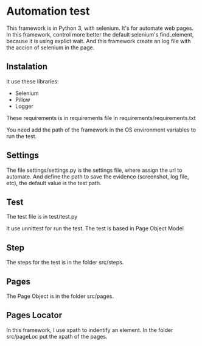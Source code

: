 # Automation test

This framework is in Python 3, with selenium. It's for automate web pages. In this framework, control more better the default selenium's find_element, because it is using explict wait. And this framework create an log file with the accion of selenium in the page.


## Instalation

It use these libraries:
- Selenium
- Pillow
- Logger

These requirements is in requirements file in requirements/requirements.txt

You need add the path of the framework in the OS environment variables to run the test.

## Settings
The file settings/settings.py is the settings file, where assign the url to automate. And define the path to save the evidence (screenshot, log file, etc), the default value is the test path.


## Test
The test file is in test/test.py

It use unnittest for run the test. The test is based in Page Object Model

## Step
The steps for the test is in the folder src/steps. 

## Pages
The Page Object is in the folder src/pages.

## Pages Locator
In this framework, I use xpath to indentify an element. In the folder src/pageLoc put the xpath of the pages.


